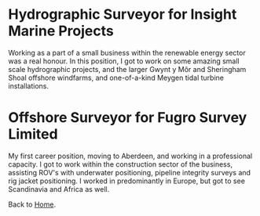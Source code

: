 # Hydrographic Surveyor for Insight Marine Projects

Working as a part of a small business within the renewable energy sector was a real honour. In this position, I got to work on some amazing small scale hydrographic projects, and the larger Gwynt y Môr and Sheringham Shoal offshore windfarms, and one-of-a-kind Meygen tidal turbine installations.

# Offshore Surveyor for Fugro Survey Limited

My first career position, moving to Aberdeen, and working in a professional capacity. I got to work within the construction sector of the business, assisting ROV's with underwater positioning, pipeline integrity surveys and rig jacket positioning. I worked in predominantly in Europe, but got to see Scandinavia and Africa as well. 


Back to [Home](index.md).